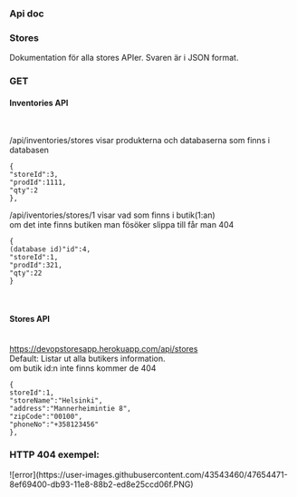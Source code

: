<h3>Api doc</h3>
<h3>Stores</h3>
Dokumentation för alla stores APIer. Svaren är i JSON format.
<h3>GET</h3>
<h4>Inventories API</h4><br>

/api/inventories/stores
visar produkterna och databaserna som finns i databasen

```
{
"storeId":3,
"prodId":1111,
"qty":2
},
```
/api/iventories/stores/1 
visar vad som finns i butik(1:an)
<br>om det inte finns butiken man fösöker slippa till får man 404
```
{
(database id)"id":4, 
"storeId":1,
"prodId":321,
"qty":22
}
```

<br><h4>Stores API</h4><br>
https://devopstoresapp.herokuapp.com/api/stores
<br>Default: Listar ut alla butikers information.
<br>om butik id:n inte finns kommer de 404


```
{
storeId":1,
"storeName":"Helsinki",
"address":"Mannerheimintie 8",
"zipCode":"00100",
"phoneNo":"+358123456"
},
```
<h3>HTTP 404 exempel:</h3>
![error](https://user-images.githubusercontent.com/43543460/47654471-8ef69400-db93-11e8-88b2-ed8e25ccd06f.PNG)


